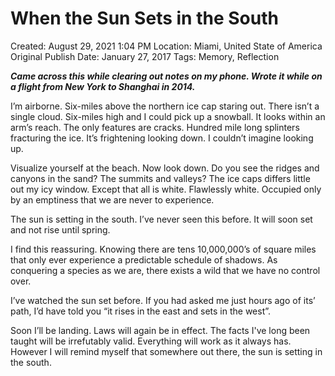 # When the Sun Sets in the South

Created: August 29, 2021 1:04 PM
Location: Miami, United State of America
Original Publish Date: January 27, 2017
Tags: Memory, Reflection

***Came across this while clearing out notes on my phone. Wrote it while on a flight from New York to Shanghai in 2014.***

I’m airborne. Six-miles above the northern ice cap staring out. There isn’t a single cloud. Six-miles high and I could pick up a snowball. It looks within an arm’s reach. The only features are cracks. Hundred mile long splinters fracturing the ice. It’s frightening looking down. I couldn’t imagine looking up.

Visualize yourself at the beach. Now look down. Do you see the ridges and canyons in the sand? The summits and valleys? The ice caps differs little out my icy window. Except that all is white. Flawlessly white. Occupied only by an emptiness that we are never to experience.

The sun is setting in the south. I’ve never seen this before. It will soon set and not rise until spring.

I find this reassuring. Knowing there are tens 10,000,000’s of square miles that only ever experience a predictable schedule of shadows. As conquering a species as we are, there exists a wild that we have no control over.

I’ve watched the sun set before. If you had asked me just hours ago of its’ path, I’d have told you “it rises in the east and sets in the west”.

Soon I’ll be landing. Laws will again be in effect. The facts I've long been taught will be irrefutably valid. Everything will work as it always has. However I will remind myself that somewhere out there, the sun is setting in the south.